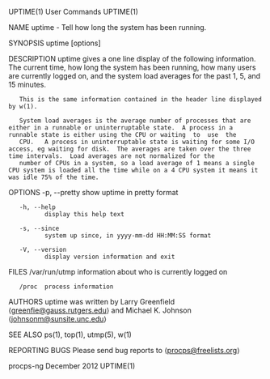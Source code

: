 UPTIME(1)                                                                                    User Commands                                                                                   UPTIME(1)

NAME
       uptime - Tell how long the system has been running.

SYNOPSIS
       uptime [options]

DESCRIPTION
       uptime gives a one line display of the following information.  The current time, how long the system has been running, how many users are currently logged on, and the system load averages for
       the past 1, 5, and 15 minutes.

       This is the same information contained in the header line displayed by w(1).

       System load averages is the average number of processes that are either in a runnable or uninterruptable state.  A process in a runnable state is either using the CPU or waiting  to  use  the
       CPU.   A process in uninterruptable state is waiting for some I/O access, eg waiting for disk.  The averages are taken over the three time intervals.  Load averages are not normalized for the
       number of CPUs in a system, so a load average of 1 means a single CPU system is loaded all the time while on a 4 CPU system it means it was idle 75% of the time.

OPTIONS
       -p, --pretty
              show uptime in pretty format

       -h, --help
              display this help text

       -s, --since
              system up since, in yyyy-mm-dd HH:MM:SS format

       -V, --version
              display version information and exit

FILES
       /var/run/utmp
              information about who is currently logged on

       /proc  process information

AUTHORS
       uptime was written by Larry Greenfield ⟨greenfie@gauss.rutgers.edu⟩ and Michael K. Johnson ⟨johnsonm@sunsite.unc.edu⟩

SEE ALSO
       ps(1), top(1), utmp(5), w(1)

REPORTING BUGS
       Please send bug reports to ⟨procps@freelists.org⟩

procps-ng                                                                                    December 2012                                                                                   UPTIME(1)
